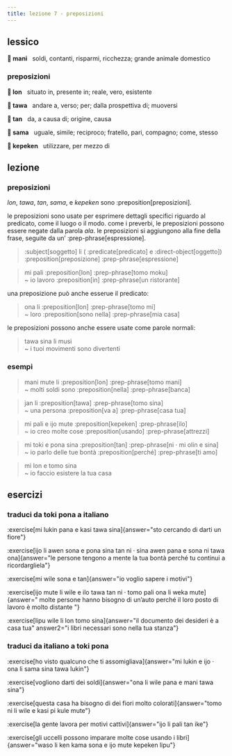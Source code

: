 ```yaml
---
title: lezione 7 - preposizioni 
---
```

## lessico
**󱤲 mani**&nbsp;&nbsp;&nbsp;soldi, contanti, risparmi, ricchezza; grande animale domestico

### preposizioni
**󱤬 lon**&nbsp;&nbsp;&nbsp;situato in, presente in; reale, vero, esistente

**󱥩 tawa**&nbsp;&nbsp;&nbsp;andare a, verso; per; dalla prospettiva di; muoversi

**󱥧 tan**&nbsp;&nbsp;&nbsp;da, a causa di; origine, causa

**󱥖 sama**&nbsp;&nbsp;&nbsp;uguale, simile; reciproco; fratello, pari, compagno; come, stesso

**󱤙 kepeken**&nbsp;&nbsp;&nbsp;utilizzare, per mezzo di

## lezione
### preposizioni
*lon*, *tawa*, *tan*, *sama*, e *kepeken* sono :preposition[preposizioni].

le preposizioni sono usate per esprimere dettagli specifici riguardo al predicato, come il luogo o il modo. come i preverbi, le preposizioni possono essere negate dalla parola *ala*. le preposizioni si aggiungono alla fine della frase, seguite da un’ :prep-phrase[espressione].

> :subject[soggetto] li ( :predicate[predicato] e :direct-object[oggetto]) :preposition[preposizione] :prep-phrase[espressione]

> mi pali :preposition[lon] :prep-phrase[tomo moku] \
> ~ io lavoro :preposition[in] :prep-phrase[un ristorante]

una preposizione può anche esserue il predicato:

> ona li :preposition[lon] :prep-phrase[tomo mi] \
> ~ loro :preposition[sono nella] :prep-phrase[mia casa]

le preposizioni possono anche essere usate come parole normali:

> tawa sina li musi \
> ~ i tuoi movimenti sono divertenti

### esempi
> mani mute li :preposition[lon] :prep-phrase[tomo mani] \
> ~ molti soldi sono :preposition[nella] :prep-phrase[banca]

> jan li :preposition[tawa] :prep-phrase[tomo sina] \
> ~ una persona :preposition[va a] :prep-phrase[casa tua]

> mi pali e ijo mute :preposition[kepeken] :prep-phrase[ilo] \
> ~ io creo molte cose :preposition[usando] :prep-phrase[attrezzi]

> mi toki e pona sina :preposition[tan] :prep-phrase[ni · mi olin e sina] \
> ~ io parlo delle tue bontà :preposition[perché] :prep-phrase[ti amo]

> mi lon e tomo sina \
> ~ io faccio esistere la tua casa

## esercizi
### traduci da toki pona a italiano
:exercise[mi lukin pana e kasi tawa sina]{answer="sto cercando di darti un fiore"}

:exercise[ijo li awen sona e pona sina tan ni · sina awen pana e sona ni tawa ona]{answer="le persone tengono a mente la tua bontà perché tu continui a ricordargliela"}

:exercise[mi wile sona e tan]{answer="io voglio sapere i motivi"}

:exercise[ijo mute li wile e ilo tawa tan ni · tomo pali ona li weka mute]{answer="  molte persone hanno bisogno di un’auto perché il loro posto di lavoro è molto distante  "}

:exercise[lipu wile li lon tomo sina]{answer="il documento dei desideri è a casa tua" answer2="i libri necessari sono nella tua stanza"}

### traduci da italiano a toki pona
:exercise[ho visto qualcuno che ti assomigliava]{answer="mi lukin e ijo · ona li sama sina tawa lukin"}

:exercise[vogliono darti dei soldi]{answer="ona li wile pana e mani tawa sina"}

:exercise[questa casa ha bisogno di dei fiori molto colorati]{answer="tomo ni li wile e kasi pi kule mute"}

:exercise[la gente lavora per motivi cattivi]{answer="ijo li pali tan ike"}

:exercise[gli uccelli possono imparare molte cose usando i libri]{answer="waso li ken kama sona e ijo mute kepeken lipu"}